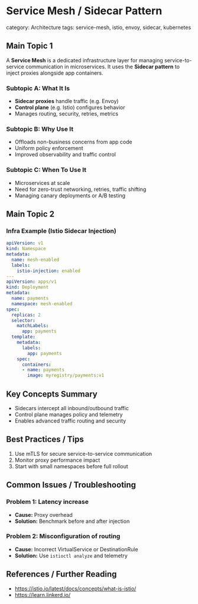 # Service Mesh / Sidecar Pattern
category: Architecture
tags: service-mesh, istio, envoy, sidecar, kubernetes
## Main Topic 1
A **Service Mesh** is a dedicated infrastructure layer for managing service-to-service communication in microservices. It uses the **Sidecar pattern** to inject proxies alongside app containers.

### Subtopic A: What It Is
- **Sidecar proxies** handle traffic (e.g. Envoy)
- **Control plane** (e.g. Istio) configures behavior
- Manages routing, security, retries, metrics

### Subtopic B: Why Use It
- Offloads non-business concerns from app code
- Uniform policy enforcement
- Improved observability and traffic control

### Subtopic C: When To Use It
- Microservices at scale
- Need for zero-trust networking, retries, traffic shifting
- Managing canary deployments or A/B testing

## Main Topic 2
### Infra Example (Istio Sidecar Injection)
```yaml
apiVersion: v1
kind: Namespace
metadata:
  name: mesh-enabled
  labels:
    istio-injection: enabled
---
apiVersion: apps/v1
kind: Deployment
metadata:
  name: payments
  namespace: mesh-enabled
spec:
  replicas: 2
  selector:
    matchLabels:
      app: payments
  template:
    metadata:
      labels:
        app: payments
    spec:
      containers:
      - name: payments
        image: myregistry/payments:v1
```

## Key Concepts Summary
- Sidecars intercept all inbound/outbound traffic
- Control plane manages policy and telemetry
- Enables advanced traffic routing and security

## Best Practices / Tips
1. Use mTLS for secure service-to-service communication
2. Monitor proxy performance impact
3. Start with small namespaces before full rollout

## Common Issues / Troubleshooting
### Problem 1: Latency increase
- **Cause:** Proxy overhead
- **Solution:** Benchmark before and after injection

### Problem 2: Misconfiguration of routing
- **Cause:** Incorrect VirtualService or DestinationRule
- **Solution:** Use `istioctl analyze` and telemetry

## References / Further Reading
- https://istio.io/latest/docs/concepts/what-is-istio/
- https://learn.linkerd.io/
